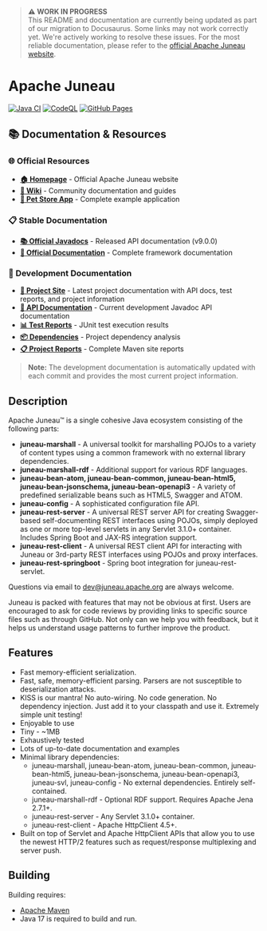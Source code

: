 <!--
 ***************************************************************************************************************************
 * Licensed to the Apache Software Foundation (ASF) under one or more contributor license agreements.  See the NOTICE file *
 * distributed with this work for additional information regarding copyright ownership.  The ASF licenses this file        *
 * to you under the Apache License, Version 2.0 (the "License"); you may not use this file except in compliance            *
 * with the License.  You may obtain a copy of the License at                                                              *
 *                                                                                                                         *
 *  http://www.apache.org/licenses/LICENSE-2.0                                                                             *
 *                                                                                                                         *
 * Unless required by applicable law or agreed to in writing, software distributed under the License is distributed on an  *
 * "AS IS" BASIS, WITHOUT WARRANTIES OR CONDITIONS OF ANY KIND, either express or implied.  See the License for the        *
 * specific language governing permissions and limitations under the License.                                              *
 ***************************************************************************************************************************
-->

> **⚠️ WORK IN PROGRESS**  
> This README and documentation are currently being updated as part of our migration to Docusaurus. Some links may not work correctly yet. We're actively working to resolve these issues. For the most reliable documentation, please refer to the [official Apache Juneau website](https://juneau.apache.org/).

# Apache Juneau

[![Java CI](https://github.com/apache/juneau/actions/workflows/maven.yml/badge.svg)](https://github.com/apache/juneau/actions/workflows/maven.yml)
[![CodeQL](https://github.com/apache/juneau/actions/workflows/codeql-analysis.yml/badge.svg)](https://github.com/apache/juneau/actions/workflows/codeql-analysis.yml)
[![GitHub Pages](https://github.com/apache/juneau/actions/workflows/pages.yml/badge.svg)](https://github.com/apache/juneau/actions/workflows/pages.yml)

## 📚 Documentation & Resources

### 🌐 Official Resources
* **[🏠 Homepage](https://juneau.apache.org/)** - Official Apache Juneau website
* **[📖 Wiki](https://github.com/apache/juneau/wiki)** - Community documentation and guides
* **[🎯 Pet Store App](https://github.com/apache/juneau-petstore)** - Complete example application

### 📋 Stable Documentation
* **[📚 Official Javadocs](https://juneau.apache.org/site/apidocs-9.0.0/index.html)** - Released API documentation (v9.0.0)
* **[📖 Official Documentation](https://juneau.apache.org/site/apidocs-9.0.0/overview-summary.html#overview.description)** - Complete framework documentation

### 🚀 Development Documentation
* **[📖 Project Site](https://github.com/pages/apache/juneau/)** - Latest project documentation with API docs, test reports, and project information
* **[🔧 API Documentation](https://github.com/pages/apache/juneau/apidocs/)** - Current development Javadoc API documentation  
* **[📊 Test Reports](https://github.com/pages/apache/juneau/surefire.html)** - JUnit test execution results
* **[📦 Dependencies](https://github.com/pages/apache/juneau/dependencies.html)** - Project dependency analysis
* **[📋 Project Reports](https://github.com/pages/apache/juneau/project-reports.html)** - Complete Maven site reports

> **Note:** The development documentation is automatically updated with each commit and provides the most current project information.

## Description

Apache Juneau™ is a single cohesive Java ecosystem consisting of the following parts:

* **juneau-marshall**	- A universal toolkit for marshalling POJOs to a variety of content types using a common framework with no external library dependencies.
* **juneau-marshall-rdf**	- Additional support for various RDF languages.
* **juneau-bean-atom, juneau-bean-common, juneau-bean-html5, juneau-bean-jsonschema, juneau-bean-openapi3**	- A variety of predefined serializable beans such as HTML5, Swagger and ATOM.
* **juneau-config**	- A sophisticated configuration file API.
* **juneau-rest-server**	- A universal REST server API for creating Swagger-based self-documenting REST interfaces using POJOs, simply deployed as one or more top-level servlets in any Servlet 3.1.0+ container. Includes Spring Boot and JAX-RS integration support.
* **juneau-rest-client** - A universal REST client API for interacting with Juneau or 3rd-party REST interfaces using POJOs and proxy interfaces.
* **juneau-rest-springboot** - Spring boot integration for juneau-rest-servlet. 

Questions via email to dev@juneau.apache.org are always welcome.

Juneau is packed with features that may not be obvious at first. Users are encouraged to ask for code reviews by providing links to specific source files such as through GitHub. Not only can we help you with feedback, but it helps us understand usage patterns to further improve the product.

## Features
* Fast memory-efficient serialization.
* Fast, safe, memory-efficient parsing. Parsers are not susceptible to deserialization attacks.
* KISS is our mantra! No auto-wiring. No code generation. No dependency injection. Just add it to your classpath and use it. Extremely simple unit testing!
* Enjoyable to use
* Tiny - ~1MB
* Exhaustively tested
* Lots of up-to-date documentation and examples
* Minimal library dependencies:
   * juneau-marshall, juneau-bean-atom, juneau-bean-common, juneau-bean-html5, juneau-bean-jsonschema, juneau-bean-openapi3, juneau-svl, juneau-config - No external dependencies. Entirely self-contained.
   * juneau-marshall-rdf - Optional RDF support. Requires Apache Jena 2.7.1+.
   * juneau-rest-server - Any Servlet 3.1.0+ container.
   * juneau-rest-client - Apache HttpClient 4.5+.
* Built on top of Servlet and Apache HttpClient APIs that allow you to use the newest HTTP/2 features such as request/response multiplexing and server push.

## Building
Building requires:
* [Apache Maven](https://maven.apache.org/)
* Java 17 is required to build and run.

